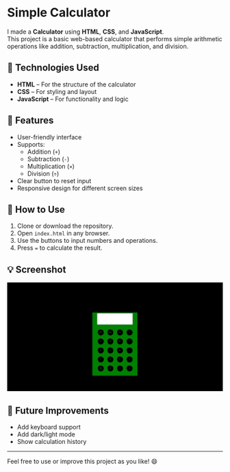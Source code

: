 # Simple Calculator

I made a **Calculator** using **HTML**, **CSS**, and **JavaScript**.  
This project is a basic web-based calculator that performs simple arithmetic operations like addition, subtraction, multiplication, and division.

## 🔧 Technologies Used

- **HTML** – For the structure of the calculator
- **CSS** – For styling and layout
- **JavaScript** – For functionality and logic

## 🚀 Features

- User-friendly interface
- Supports:
  - Addition (`+`)
  - Subtraction (`-`)
  - Multiplication (`×`)
  - Division (`÷`)
- Clear button to reset input
- Responsive design for different screen sizes

## 📁 How to Use

1. Clone or download the repository.
2. Open `index.html` in any browser.
3. Use the buttons to input numbers and operations.
4. Press `=` to calculate the result.

## 💡 Screenshot
![img-alt](images/1.png)

## 📌 Future Improvements

- Add keyboard support
- Add dark/light mode
- Show calculation history

---

Feel free to use or improve this project as you like! 😄
